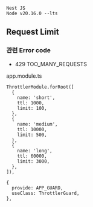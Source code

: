```
Nest JS
Node v20.16.0 --lts
```

## Request Limit
### 관련 Error code
 - 429 TOO_MANY_REQUESTS

app.module.ts
```
ThrottlerModule.forRoot([
  {
    name: 'short',
    ttl: 1000,
    limit: 100,
  },
  {
    name: 'medium',
    ttl: 10000,
    limit: 500,
  },
  {
    name: 'long',
    ttl: 60000,
    limit: 3000,
  },
]),
```
```
{
  provide: APP_GUARD,
  useClass: ThrottlerGuard,
},
```

